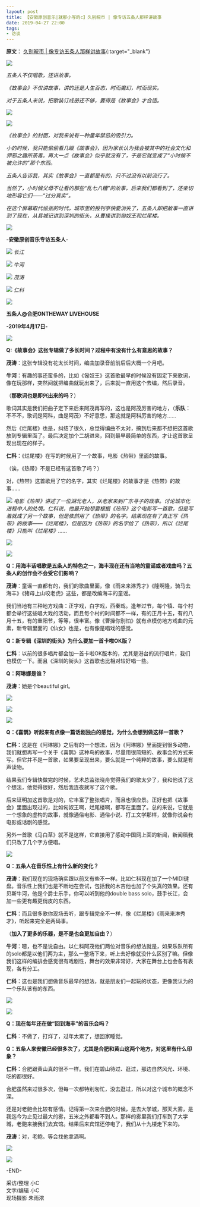 ```yaml
---
layout: post
title: 【安徽原创音乐|就那小写的c】久别皖市 | 像专访五条人那样讲故事
date: 2019-04-27 22:00
tags:
- 访谈
---
```

**原文**：
[久别皖市 | 像专访五条人那样讲故事](https://mp.weixin.qq.com/s/v3fHQ9_XbRyJuWf4nTKdiA){:target="_blank"}

![](https://mmbiz.qpic.cn/mmbiz_gif/scOEwlz4lq7UkaoGwJ8P6UeBPXaiaG8t4xU5RJ93AySypP0KYh7lnCFhUsLcvYrAjVU7ZUwRbiaS6JicRUm4JEIhw/640?wx_fmt=gif&tp=webp&wxfrom=5&wx_lazy=1)

  

_五条人不仅唱歌，还讲故事。_

_《故事会》不仅讲故事，讲的还是人生百态，时而魔幻，时而现实。_

_对于五条人来说，把歌装订成册还不够，要得是《故事会》才合适。_

  

![](https://mmbiz.qpic.cn/mmbiz_jpg/scOEwlz4lq7UkaoGwJ8P6UeBPXaiaG8t4UstTunfMBDY66ISARt7l6cocD6xJFKO44Q6sR5MLlibb66X6g4qpbKQ/640?wx_fmt=jpeg&tp=webp&wxfrom=5&wx_lazy=1&wx_co=1)


![](https://mmbiz.qpic.cn/mmbiz_png/scOEwlz4lq7UkaoGwJ8P6UeBPXaiaG8t42YMQJarFeXozlFavTqgXHupNNkBSz4mGkAVtkdjuoawV2gnYo5lnjw/640?wx_fmt=png&tp=webp&wxfrom=5&wx_lazy=1&wx_co=1)



_《故事会》的封面，对我来说有一种童年禁忌的吸引力。_

_小的时候，我只能偷偷看几眼《故事会》，因为家长认为我会被其中的社会文化和狎邪之趣所荼毒。再大一点《故事会》似乎就没有了，于是它就变成了“小时候不被允许的”那个东西。_

_五条人告诉我，其实《故事会》一直都是有的，只不过没有以前流行了。_

  

_当然了，小时候父母不让看的那些“乱七八糟”的故事，后来我们都看到了，还亲切地形容它们——“过分真实”。_

  

_在这个屏幕取代纸张的时代，城市里的报刊亭快要消失了，五条人却把故事一直讲到了现在，从县城记讲到深圳的街头，从曹操讲到匈奴王和烂尾楼。_

  

![](https://mmbiz.qpic.cn/mmbiz_gif/scOEwlz4lq7UkaoGwJ8P6UeBPXaiaG8t47Zu7CicHlvq1FKe96BPqhW4iadEKgrbpaeUbLNuLt9oSCrOlSlNstIlA/640?wx_fmt=gif&tp=webp&wxfrom=5&wx_lazy=1)

**\-安徽原创音乐专访五条人-**

  

![](https://mmbiz.qpic.cn/mmbiz_jpg/scOEwlz4lq7UkaoGwJ8P6UeBPXaiaG8t48Kn6NASCDuPHlPwL6c91xftDict00Ahc8b72PB41GX38bBicL4ftJlhA/640?wx_fmt=jpeg&tp=webp&wxfrom=5&wx_lazy=1&wx_co=1)
*长江*

  
![](https://mmbiz.qpic.cn/mmbiz_jpg/scOEwlz4lq7UkaoGwJ8P6UeBPXaiaG8t4ia5S6Cwnv0I6dW9DGtMpjh1uOrTLWccWh3OtC6taPJBGxznrEzy0Bzg/640?wx_fmt=jpeg&tp=webp&wxfrom=5&wx_lazy=1&wx_co=1)
*牛河*

![](https://mmbiz.qpic.cn/mmbiz_jpg/scOEwlz4lq7UkaoGwJ8P6UeBPXaiaG8t4sQmeicns3v7Q1h6f19bbUhlGA2EX1jZZg6ASd4xnJaArymBSojA99rQ/640?wx_fmt=jpeg&tp=webp&wxfrom=5&wx_lazy=1&wx_co=1)
*茂涛*

  

![](https://mmbiz.qpic.cn/mmbiz_jpg/scOEwlz4lq7UkaoGwJ8P6UeBPXaiaG8t41n1kqoibbtb2hqSxseQrZjVX1x2CzZeSYic6uBOprHOa18dEJsvg9CtA/640?wx_fmt=jpeg&tp=webp&wxfrom=5&wx_lazy=1&wx_co=1)
*仁科*

  

![](https://mmbiz.qpic.cn/mmbiz_gif/scOEwlz4lq7UkaoGwJ8P6UeBPXaiaG8t4brW3DQaz3OibDNG3LTP4eXX50ubVAV6FV3z6BGhYRCb3FPjq56orOXQ/640?wx_fmt=gif&tp=webp&wxfrom=5&wx_lazy=1)

  

**五条人@合肥ONTHEWAY LIVEHOUSE**

**\-2019年4月17日-**

![](https://mmbiz.qpic.cn/mmbiz_png/scOEwlz4lq7UkaoGwJ8P6UeBPXaiaG8t4k9TRz0waeYiaakicFj4QsZkpsYNnE8PTe2P0yTQsiag5P3xy8ibfRAr0dw/640?wx_fmt=png&tp=webp&wxfrom=5&wx_lazy=1&wx_co=1)

**Q:《故事会》这张专辑做了多长时间？过程中有没有什么有意思的故事？**

**茂涛**：这张专辑没有花太长时间，编曲加录音前前后后大概一个月吧。

**牛河**：有趣的事还蛮多的，比如《匈奴王》这首歌最早的时候没有固定下来歌词，像在玩那样，突然间就把编曲就玩出来了，后来就一直用这个去编，然后录音。

（**那歌词也是即兴出来的吗？**）

歌词其实是我们把曲子定下来后来阿茂再写的，这也是阿茂厉害的地方，（**乐队**：不不不，歌词是阿科，曲是阿茂）不好意思，那这就是阿科厉害的地方……

然后《烂尾楼》也是，纠结了很久，总觉得编曲不太对，搞到后来都不想把这首歌放到专辑里面了。最后决定加个二胡进来，回到最早最简单的东西，才让这首歌呈现出现在的样子。

**仁科**：《烂尾楼》在写的时候用了一个故事，电影《热带》里面的故事。

（诶，《热带》不是已经有这首歌了吗？）

对，《热带》这首歌用了它的名字，其实《烂尾楼》的故事才是《热带》的故事……

  
![](https://mmbiz.qpic.cn/mmbiz_jpg/scOEwlz4lq7UkaoGwJ8P6UeBPXaiaG8t4gEuetuxkdEGZNry3ibrVSIAvic96qdGkc6D5D4quMUbwTADkaXmsIl8A/640?wx_fmt=jpeg&tp=webp&wxfrom=5&wx_lazy=1&wx_co=1)
*电影《热带》讲述了一位湖北老人，从老家来到广东寻子的故事。讨论城市化进程中人的处境。仁科说，他最开始想要根据《热带》这个电影写一首歌，但是写着就成了另一个故事，但是依然用了《热带》的名字。结果现在有了真正写《热带》的故事——《烂尾楼》，但是因为《热带》的名字给了《热带》，所以《烂尾楼》只能叫《烂尾楼》……*

![](https://mmbiz.qpic.cn/mmbiz_jpg/scOEwlz4lq7UkaoGwJ8P6UeBPXaiaG8t4Vcc6icXbyAPicSvdLnicoaibKt7RsEQhOAhjsU8icMvIYQ3H3CXa4PuTrQA/640?wx_fmt=jpeg&tp=webp&wxfrom=5&wx_lazy=1&wx_co=1)

![](https://mmbiz.qpic.cn/mmbiz_jpg/scOEwlz4lq7UkaoGwJ8P6UeBPXaiaG8t4Km5XabNz7rO1wdGqYyBDrfe3WsUcc7MdbWKyoP56C7v6OiaxgBuTHgw/640?wx_fmt=jpeg&tp=webp&wxfrom=5&wx_lazy=1&wx_co=1)


**Q：用海丰话唱歌是五条人的特色之一，海丰现在还有当地的童谣或者戏曲吗？五条人的创作会不会受它们影响？**

**茂涛**：童谣一直都有的，我们的歌曲里面，像《雨来来淋秀才》《隆啊隆，骑马去海丰》《猪母上山咬老虎》这些，都是改编海丰的童谣。

我们当地有三种地方戏曲：正字戏，白字戏，西秦戏。逢年过节，每个镇、每个村都会举行这些唱大戏的活动，而且每个村的时间都不一样，有的正月十五，有的八月十五，有的重阳节，等等，很丰富。像《曹操你别怕》就有点模仿地方戏曲的元素，新专辑里面的《仙女》也是，也有像是唱戏的感觉。

**Q：新专辑《深圳的街头》为什么要加一首卡啦OK版？**

**仁科**：以前的很多唱片都会加一首卡啦OK版本的，尤其是港台的流行唱片，我们也模仿一下。而且《深圳的街头》这首歌也比相对较好唱一些。

**Q：阿琳娜是谁？**

**茂涛**：她是个beautiful girl。

![](https://mmbiz.qpic.cn/mmbiz_jpg/scOEwlz4lq7UkaoGwJ8P6UeBPXaiaG8t4ib02Axcner24FhTvpntEk8vKAOe7jeUE0yHm8uBicc1Hhfmh7CDia8fPw/640?wx_fmt=jpeg&tp=webp&wxfrom=5&wx_lazy=1&wx_co=1)

![](https://mmbiz.qpic.cn/mmbiz_jpg/scOEwlz4lq7UkaoGwJ8P6UeBPXaiaG8t4yKcyG9S0iaHt09RPlicZFdkickmRoev76JYbXRUNqibNcU1dcQMN9Qnmmg/640?wx_fmt=jpeg&tp=webp&wxfrom=5&wx_lazy=1&wx_co=1)

![](https://mmbiz.qpic.cn/mmbiz_jpg/scOEwlz4lq7UkaoGwJ8P6UeBPXaiaG8t4bvYKhU9MHGJWmtC8gZ73iahXpm2N4jckOiaOXJb6EQ5kaDKa8ibhpic5vg/640?wx_fmt=jpeg&tp=webp&wxfrom=5&wx_lazy=1&wx_co=1)
  

**Q：《喜鹊》听起来有点像一篇话剧独白的感觉，为什么会想到做这样一首歌？**

**仁科**：这是在《阿琳娜》之后有的一个想法，因为《阿琳娜》里面提到很多动物，我们就想再写一个关于《喜鹊》这种鸟的故事，尽量用很简短的、故事会的方式来写。但它并不是一首歌，如果要呈现出来，要么就是一个纯粹的故事，要么就是有声读物。

结果我们专辑快做完的时候，艺术总监张晓舟觉得我们的歌太少了，我和他说了这个想法，他觉得很好，然后我连夜就写了这个歌。

后来证明加这首歌是对的，它丰富了整张唱片，而且也很应景。正好也把《故事会》里面出现过的，比如匈奴王啊，烂尾楼啊，都写在里面了。总的来说，它就是一个想象的虚构的故事，就像通俗电影、通俗小说、打工文学那样，就像你说会有电影或话剧的感觉。

另外一首歌《马白草》就不是这样，它直接用了感动中国网上面的新闻，新闻稿我们只改了几个字方便唱。

![](https://mmbiz.qpic.cn/mmbiz_jpg/scOEwlz4lq7UkaoGwJ8P6UeBPXaiaG8t4ah4Jmna6CeFJWVvru0A6ss5ic3n99icxTsRtFicyp9jbYJb6vgUczFVSQ/640?wx_fmt=jpeg&tp=webp&wxfrom=5&wx_lazy=1&wx_co=1)

**Q：五条人在音乐性上有什么新的变化？**

**茂涛**：我们现在的现场确实跟以前又有些不一样。比如仁科现在加了一个MIDI键盘。音乐性上我们也是不断地在尝试，包括我的木吉他也加了个失真的效果。还有贝斯牛河，他是个爵士乐手，你可以听到他的double bass solo，鼓手长江，会加一些更有趣更俏皮的东西。

**仁科**：而且很多歌你现场去听，跟专辑完全不一样，像《烂尾楼》《雨来来淋秀才》，听起来完全是两码事。

（**加入了更多的乐器，是不是也会更加自由？**）

**牛河**：嗯，也不是说自由。以仁科阿茂他们两位对音乐的想法就是，如果乐队所有的solo都是以他们两为主，那么一整场下来，听上去好像就没什么区别了嘛。但像我们这样的编排会感觉很有戏剧性，舞台的效果非常好，大家在舞台上也会各有表现，各有分工。

**仁科**：这也是我们想做音乐最早的想法，就是朋友们一起玩的状态，更像我认为的一个乐队该有的东西。

![](https://mmbiz.qpic.cn/mmbiz_jpg/scOEwlz4lq7UkaoGwJ8P6UeBPXaiaG8t42MQZQvCicxG6vfb6sHZIhibRic6n2JJbjeJWibmhx8IcL670gC6denOkBQ/640?wx_fmt=jpeg&tp=webp&wxfrom=5&wx_lazy=1&wx_co=1)

![](https://mmbiz.qpic.cn/mmbiz_jpg/scOEwlz4lq7UkaoGwJ8P6UeBPXaiaG8t4NVWmPtculyt5CBf2Mh0qlmF4aZQoZwd03zVs0w86Uy2JEm2qcGFb3g/640?wx_fmt=jpeg&tp=webp&wxfrom=5&wx_lazy=1&wx_co=1)
  
**Q：现在每年还在做“回到海丰”的音乐会吗？**

**仁科**：不做了，打烊了，过年太累了，想回家睡觉。

**Q：五条人来安徽已经很多次了，尤其是合肥和黄山这两个地方，对这里有什么印象？**

**仁科**：合肥跟黄山真的很不一样。我们在碧山待过、逛过，那边自然风光、环境、吃的都很好。

合肥虽然来过很多次，但每一次都特别匆忙，没去逛过，所以对这个城市的概念不深。

还是对老鲍会比较有感情。记得第一次来合肥的时候，是去大学城，那天大雾，是我迄今为止见过最大的雾，五米之外都看不到人。那样的雾里我们打车到了大学城，老鲍来接我们去宾馆。结果后来宾馆还停电了，我们从十九楼走下来的。

**茂涛**：对，老鲍。等会找他拿酒啊。

![](https://mmbiz.qpic.cn/mmbiz_jpg/scOEwlz4lq7UkaoGwJ8P6UeBPXaiaG8t46bNhWGWbapibl6BRy3lHkh880eT2HI9bDRhZZKaY8d2cJBopUylvEwA/640?wx_fmt=jpeg&tp=webp&wxfrom=5&wx_lazy=1&wx_co=1)

![](https://mmbiz.qpic.cn/mmbiz_jpg/scOEwlz4lq7UkaoGwJ8P6UeBPXaiaG8t4b77yKlQe21UiaTAdA8wdtvuNRWgx0FlGI70Obz33VyWibDMAicyk93UIQ/640?wx_fmt=jpeg&tp=webp&wxfrom=5&wx_lazy=1&wx_co=1)


\-END-


采访/整理 小C    
文字/编辑 小C    
现场摄影 朱雨浓
